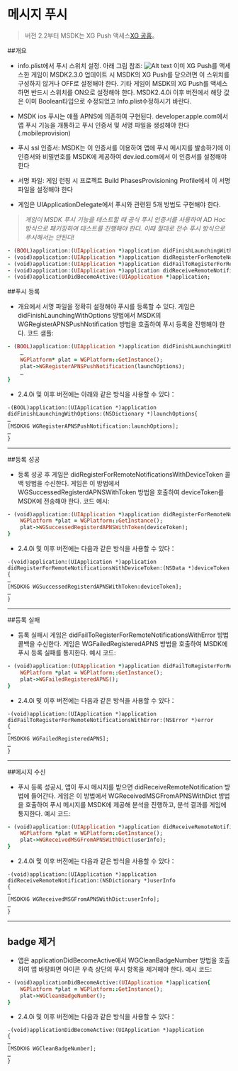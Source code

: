 ﻿메시지 푸시
===

 > 버전 2.2부터 MSDK는 XG Push 액세스[XG 공홈](http://xg.qq.com/)。

##개요

 - info.plist에서 푸시 스위치 설정. 아래 그림 참조:
![Alt text](./Push1.png)
이미 XG Push를 액세스한 게임이 MSDK2.3.0 업데이트 시 MSDK의 XG Push를 닫으려면 이 스위치를 구성하지 않거나 OFF로 설정해야 한다. 기타 게임이 MSDK의 XG Push를 액세스하면 반드시 스위치를 ON으로 설정해야 한다.
MSDK2.4.0i 이후 버전에서 해당 값은 이미 Boolean타입으로 수정되었고 Info.plist수정하시기 바란다.

 - MSDK ios 푸시는 애플 APNS에 의존하여 구현된다. developer.apple.com에서 앱 푸시 기능을 개통하고 푸시 인증서 및 서명 파일을 생성해야 한다(.mobileprovision)
 - 푸시 ssl 인증서: MSDK는 이 인증서를 이용하여 앱에 푸시 메시지를 발송하기에 이 인증서와 비밀번호를 MSDK에 제공하여 dev.ied.com에서 이 인증서를 설정해야 한다
 - 서명 파일: 게임 런칭 시 프로젝트 Build PhasesProvisioning Profile에서 이 서명 파일을 설정해야 한다
 - 게임은 UIApplicationDelegate에서 푸시와 관련된 5개 방법도 구현해야 한다.
>*게임이 MSDK 푸시 기능을 테스트할 때 공식 푸시 인증서를 사용하여 AD Hoc 방식으로 패키징하여 테스트를 진행해야 한다. 이때 절대로 전수 푸시 방식으로 푸시해서는 안된다!*

```ruby
- (BOOL)application:(UIApplication *)application didFinishLaunchingWithOptions:(NSDictionary *)launchOptions;
- (void)application:(UIApplication *)application didRegisterForRemoteNotificationsWithDeviceToken:(NSData *)deviceToken;
- (void)application:(UIApplication *)application didFailToRegisterForRemoteNotificationsWithError:(NSError *)error;
- (void)application:(UIApplication *)application didReceiveRemoteNotification:(NSDictionary *)userInfo;
- (void)applicationDidBecomeActive:(UIApplication *)application;
```

##푸시 등록
 - 개요에서 서명 파일을 정확히 설정해야 푸시를 등록할 수 있다.
게임은 didFinishLaunchingWithOptions 방법에서 MSDK의 WGRegisterAPNSPushNotification 방법을 호출하여 푸시 등록을 진행해야 한다.
코드 샘플:
```ruby
- (BOOL)application:(UIApplication *)application didFinishLaunchingWithOptions:(NSDictionary *)launchOptions{
    …
    WGPlatform* plat = WGPlatform::GetInstance();
    plat->WGRegisterAPNSPushNotification(launchOptions);
    …
} 
```

- 2.4.0i 및 이후 버전에는 아래와 같은 방식을 사용할 수 있다：
```
-(BOOL)application:(UIApplication *)application didFinishLaunchingWithOptions:(NSDictionary *)launchOptions{
…
[MSDKXG WGRegisterAPNSPushNotification:launchOptions];
…
}
```

---

##등록 성공
 - 등록 성공 후 게임은 didRegisterForRemoteNotificationsWithDeviceToken 콜백 방법을 수신한다. 게임은 이 방법에서 WGSuccessedRegisterdAPNSWithToken 방법을 호출하여 deviceToken를 MSDK에 전송해야 한다.
코드 예시:
```ruby
- (void)application:(UIApplication *)application didRegisterForRemoteNotificationsWithDeviceToken:(NSData *)deviceToken{
    WGPlatform *plat = WGPlatform::GetInstance();
    plat->WGSuccessedRegisterdAPNSWithToken(deviceToken);
} 
```

- 2.4.0i 및 이후 버전에는 다음과 같은 방식을 사용할 수 있다：
```
-(void)application:(UIApplication *)application didRegisterForRemoteNotificationsWithDeviceToken:(NSData *)deviceToken
{
…
[MSDKXG WGSuccessedRegisterdAPNSWithToken:deviceToken];
…
}
```

---

##등록 실패
 - 등록 실패시 게임은 didFailToRegisterForRemoteNotificationsWithError 방법 콜백을 수신한다. 게임은 WGFailedRegisteredAPNS 방법을 호출하여 MSDK에 푸시 등록 실패를 통지한다.
예시 코드:
```ruby
- (void)application:(UIApplication *)application didFailToRegisterForRemoteNotificationsWithError:(NSError *)error{
    WGPlatform *plat = WGPlatform::GetInstance();
    plat->WGFailedRegisteredAPNS();
} 
```

- 2.4.0i 및 이후 버전에는 다음과 같은 방식을 사용할 수 있다：
```
-(void)application:(UIApplication *)application didFailToRegisterForRemoteNotificationsWithError:(NSError *)error
{
…
[MSDKXG WGFailedRegisteredAPNS];
…
}
```

---


##메시지 수신
 - 푸시 등록 성공시, 앱이 푸시 메시지를 받으면 didReceiveRemoteNotification 방법에 들어간다. 게임은 이 방법에서 WGReceivedMSGFromAPNSWithDict 방법을 호출하여 푸시 메시지를 MSDK에 제공해 분석을 진행하고, 분석 결과를 게임에 통지한다.
예시 코드:
```ruby
- (void)application:(UIApplication *)application didReceiveRemoteNotification:(NSDictionary *)userInfo{
    WGPlatform *plat = WGPlatform::GetInstance();
    plat->WGReceivedMSGFromAPNSWithDict(userInfo);
} 
```

- 2.4.0i 및 이후 버전에는 다음과 같은 방식을 사용할 수 있다：
```
-(void)application:(UIApplication *)application didReceiveRemoteNotification:(NSDictionary *)userInfo
{
…
[MSDKXG WGReceivedMSGFromAPNSWithDict:userInfo];
…
}
```

---

## badge 제거

 - 앱은 applicationDidBecomeActive에서 WGCleanBadgeNumber 방법을 호출하여 앱 바탕화면 아이콘 우측 상단의 푸시 항목을 제거해야 한다.
예시 코드:
```ruby
- (void)applicationDidBecomeActive:(UIApplication *)application{
    WGPlatform *plat = WGPlatform::GetInstance();
    plat->WGCleanBadgeNumber();
} 
```

- 2.4.0i 및 이후 버전에는 다음과 같은 방식을 사용할 수 있다：
```
-(void)applicationDidBecomeActive:(UIApplication *)application
{
…
[MSDKXG WGCleanBadgeNumber];
…
}
```